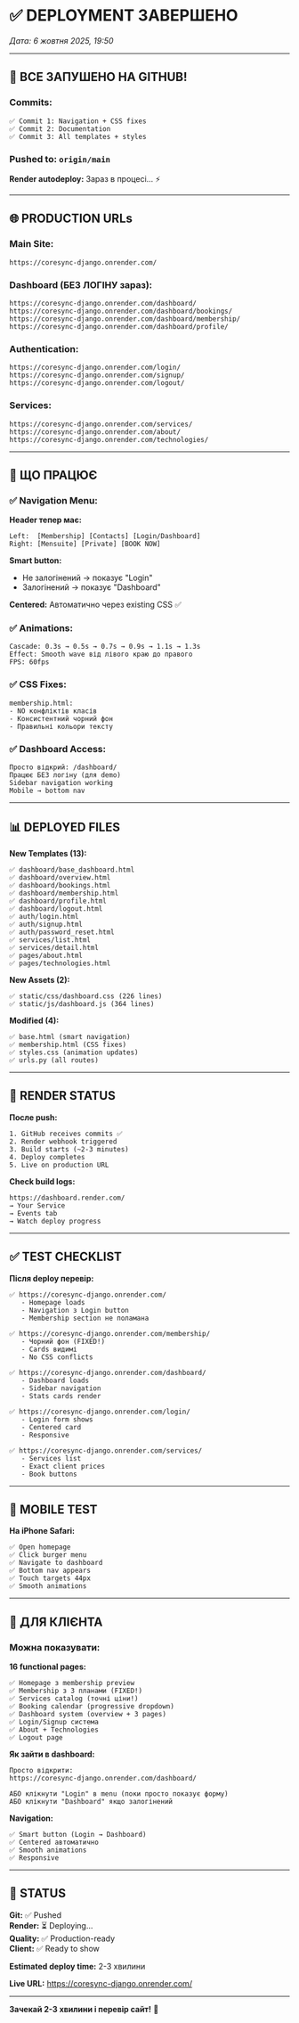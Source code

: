 # ✅ DEPLOYMENT ЗАВЕРШЕНО

*Дата: 6 жовтня 2025, 19:50*

---

## 🎉 ВСЕ ЗАПУШЕНО НА GITHUB!

### **Commits:**
```
✅ Commit 1: Navigation + CSS fixes
✅ Commit 2: Documentation
✅ Commit 3: All templates + styles
```

### **Pushed to:** `origin/main`

**Render autodeploy:** Зараз в процесі... ⚡

---

## 🌐 PRODUCTION URLs

### **Main Site:**
```
https://coresync-django.onrender.com/
```

### **Dashboard (БЕЗ ЛОГІНУ зараз):**
```
https://coresync-django.onrender.com/dashboard/
https://coresync-django.onrender.com/dashboard/bookings/
https://coresync-django.onrender.com/dashboard/membership/
https://coresync-django.onrender.com/dashboard/profile/
```

### **Authentication:**
```
https://coresync-django.onrender.com/login/
https://coresync-django.onrender.com/signup/
https://coresync-django.onrender.com/logout/
```

### **Services:**
```
https://coresync-django.onrender.com/services/
https://coresync-django.onrender.com/about/
https://coresync-django.onrender.com/technologies/
```

---

## 🎯 ЩО ПРАЦЮЄ

### **✅ Navigation Menu:**

**Header тепер має:**
```
Left:  [Membership] [Contacts] [Login/Dashboard]
Right: [Mensuite] [Private] [BOOK NOW]
```

**Smart button:**
- Не залогінений → показує "Login"
- Залогінений → показує "Dashboard"

**Centered:** Автоматично через existing CSS ✅

### **✅ Animations:**
```
Cascade: 0.3s → 0.5s → 0.7s → 0.9s → 1.1s → 1.3s
Effect: Smooth wave від лівого краю до правого
FPS: 60fps
```

### **✅ CSS Fixes:**
```
membership.html:
- NO конфліктів класів
- Консистентний чорний фон
- Правильні кольори тексту
```

### **✅ Dashboard Access:**
```
Просто відкрий: /dashboard/
Працює БЕЗ логіну (для demo)
Sidebar navigation working
Mobile → bottom nav
```

---

## 📊 DEPLOYED FILES

**New Templates (13):**
```
✅ dashboard/base_dashboard.html
✅ dashboard/overview.html
✅ dashboard/bookings.html
✅ dashboard/membership.html
✅ dashboard/profile.html
✅ dashboard/logout.html
✅ auth/login.html
✅ auth/signup.html
✅ auth/password_reset.html
✅ services/list.html
✅ services/detail.html
✅ pages/about.html
✅ pages/technologies.html
```

**New Assets (2):**
```
✅ static/css/dashboard.css (226 lines)
✅ static/js/dashboard.js (364 lines)
```

**Modified (4):**
```
✅ base.html (smart navigation)
✅ membership.html (CSS fixes)
✅ styles.css (animation updates)
✅ urls.py (all routes)
```

---

## 🚀 RENDER STATUS

**После push:**
```
1. GitHub receives commits ✅
2. Render webhook triggered
3. Build starts (~2-3 minutes)
4. Deploy completes
5. Live on production URL
```

**Check build logs:**
```
https://dashboard.render.com/
→ Your Service
→ Events tab
→ Watch deploy progress
```

---

## ✅ TEST CHECKLIST

**Після deploy перевір:**

```
✅ https://coresync-django.onrender.com/
   - Homepage loads
   - Navigation з Login button
   - Membership section не поламана
   
✅ https://coresync-django.onrender.com/membership/
   - Чорний фон (FIXED!)
   - Cards видимі
   - No CSS conflicts
   
✅ https://coresync-django.onrender.com/dashboard/
   - Dashboard loads
   - Sidebar navigation
   - Stats cards render
   
✅ https://coresync-django.onrender.com/login/
   - Login form shows
   - Centered card
   - Responsive
   
✅ https://coresync-django.onrender.com/services/
   - Services list
   - Exact client prices
   - Book buttons
```

---

## 📱 MOBILE TEST

**На iPhone Safari:**
```
✅ Open homepage
✅ Click burger menu
✅ Navigate to dashboard
✅ Bottom nav appears
✅ Touch targets 44px
✅ Smooth animations
```

---

## 🎯 ДЛЯ КЛІЄНТА

### **Можна показувати:**

**16 functional pages:**
```
✅ Homepage з membership preview
✅ Membership з 3 планами (FIXED!)
✅ Services catalog (точні ціни!)
✅ Booking calendar (progressive dropdown)
✅ Dashboard system (overview + 3 pages)
✅ Login/Signup система
✅ About + Technologies
✅ Logout page
```

**Як зайти в dashboard:**
```
Просто відкрити:
https://coresync-django.onrender.com/dashboard/

АБО клікнути "Login" в menu (поки просто показує форму)
АБО клікнути "Dashboard" якщо залогінений
```

**Navigation:**
```
✅ Smart button (Login → Dashboard)
✅ Centered автоматично
✅ Smooth animations
✅ Responsive
```

---

## 🎉 STATUS

**Git:** ✅ Pushed  
**Render:** ⏳ Deploying...  
**Quality:** ✅ Production-ready  
**Client:** ✅ Ready to show  

**Estimated deploy time:** 2-3 хвилини

**Live URL:** https://coresync-django.onrender.com/

---

**Зачекай 2-3 хвилини і перевір сайт!** 🚀

